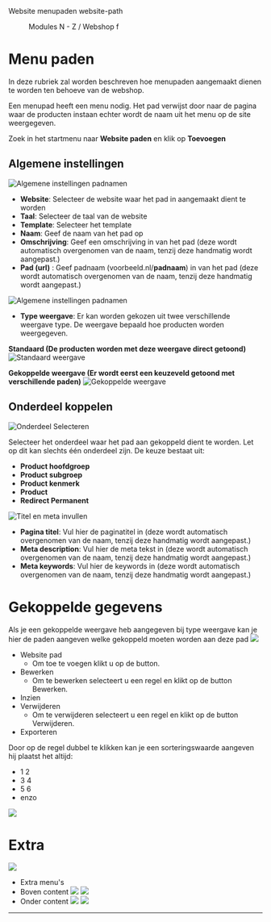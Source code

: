 <properties>
	<page>
		<title>Website menupaden</title>
		<description>Website menupaden</description>
		<context>website-path</context>
	</page>
	<menu>
		<position>Modules N - Z / Webshop</position>
		<title>Menu paden</title>
		<sort>f</sort>
	</menu>
</properties>

# Menu paden #
In deze rubriek zal worden beschreven hoe menupaden aangemaakt dienen te worden ten behoeve van de webshop.

Een menupad heeft een menu nodig. Het pad verwijst door naar de pagina waar de producten instaan echter wordt de naam uit het menu op de site weergegeven.

Zoek in het startmenu naar **Website paden** en klik op **Toevoegen**

## Algemene instellingen ##

![Algemene instellingen padnamen](images/padnaam_instellingen_algemeen.jpg)

- **Website**: Selecteer de website waar het pad in aangemaakt dient te worden
- **Taal**: Selecteer de taal van de website
- **Template**: Selecteer het template
- **Naam**: Geef de naam van het pad op
- **Omschrijving**: Geef een omschrijving in van het pad (deze wordt automatisch overgenomen van de naam, tenzij deze handmatig wordt aangepast.)
- **Pad (url)** : Geef padnaam (voorbeeld.nl/**padnaam**) in van het pad (deze wordt automatisch overgenomen van de naam, tenzij deze handmatig wordt aangepast.) 


![Algemene instellingen padnamen](images/type_weergave_instellen.jpg)

- **Type weergave**: Er kan worden gekozen uit twee verschillende weergave type. De weergave bepaald hoe producten worden weergegeven.

**Standaard (De producten worden met deze weergave direct getoond)**
![Standaard weergave](images/paden-standaard-website.jpg)


**Gekoppelde weergave (Er wordt eerst een keuzeveld getoond met verschillende paden)**
![Gekoppelde weergave](images/paden-gekoppelde-website.jpg)

## Onderdeel koppelen ##

![Onderdeel Selecteren](images/onderdeel_selecteren.jpg)

Selecteer het onderdeel waar het pad aan gekoppeld dient te worden. Let op dit kan slechts één onderdeel zijn. De keuze bestaat uit:

- **Product hoofdgroep**
- **Product subgroep**
- **Product kenmerk**
- **Product**
- **Redirect Permanent**


![Titel en meta invullen](images/titel_meta.jpg)

- **Pagina titel**: Vul hier de paginatitel in (deze wordt automatisch overgenomen van de naam, tenzij deze handmatig wordt aangepast.)
- **Meta description**: Vul hier de meta tekst in (deze wordt automatisch overgenomen van de naam, tenzij deze handmatig wordt aangepast.)
- **Meta keywords**: Vul hier de keywords in (deze wordt automatisch overgenomen van de naam, tenzij deze handmatig wordt aangepast.)

# Gekoppelde gegevens #

Als je een gekoppelde weergave heb aangegeven bij type weergave kan je hier de paden aangeven welke gekoppeld moeten worden aan deze pad
![](images/paden-gekoppeldegegevens.JPg)

- Website pad
	- Om toe te voegen klikt u op de button.
- Bewerken
	- Om te bewerken selecteert u een regel en klikt op de button Bewerken.
- Inzien
- Verwijderen
	- Om te verwijderen selecteert u een regel en klikt op de button Verwijderen.
- Exporteren

Door op de regel dubbel te klikken kan je een sorteringswaarde aangeven
hij plaatst het altijd:

- 1	2
- 3	4
- 5 6
- enzo

![](images/paden-gekoppeldegegevens-sortering.JPG)

# Extra #

![](images/paden-extra.JPG)

- Extra menu's
- Boven content
	![](images/paden-extra-bovencontent.JPG)
	![](images/paden-extra-bovencontent-website.JPG)
- Onder content
	![](images/paden-extra-ondercontent.JPG)
	![](images/paden-extra-ondercontent-website.JPG)

----------
